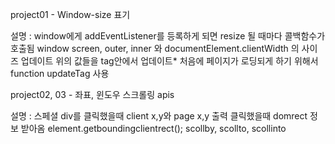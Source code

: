 project01 - Window-size 표기

설명 : 
window에게 addEventListener를 등록하게 되면 resize 될 때마다 콜백함수가 호출됨
window screen, outer, inner 와 documentElement.clientWidth 의 사이즈 업데이트
위의 값들을 tag안에서 업데이트*
처음에 페이지가 로딩되게 하기 위해서 function updateTag 사용


project02, 03 - 좌표, 윈도우 스크롤링 apis

설명 : 
스페셜 div를 클릭했을때 client x,y와 page x,y 출력
클릭했을때 domrect 정보 받아옴
element.getboundingclientrect();
scollby, scollto, scollinto
 
